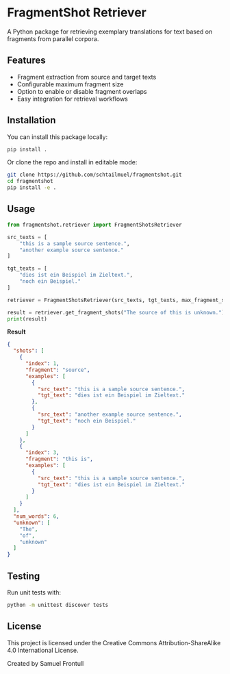 # FragmentShot Retriever

A Python package for retrieving exemplary translations for text based on fragments from parallel corpora.  

## Features

- Fragment extraction from source and target texts
- Configurable maximum fragment size
- Option to enable or disable fragment overlaps
- Easy integration for retrieval workflows

## Installation

You can install this package locally:

```bash
pip install .
```

Or clone the repo and install in editable mode:

```bash
git clone https://github.com/schtailmuel/fragmentshot.git
cd fragmentshot
pip install -e .
```

## Usage 

```python 
from fragmentshot.retriever import FragmentShotsRetriever

src_texts = [
    "this is a sample source sentence.",
    "another example source sentence."
]

tgt_texts = [
    "dies ist ein Beispiel im Zieltext.",
    "noch ein Beispiel."
]

retriever = FragmentShotsRetriever(src_texts, tgt_texts, max_fragment_size=5, overlaps=False)

result = retriever.get_fragment_shots("The source of this is unknown.")
print(result)
```

**Result**

```json
{
  "shots": [
    {
      "index": 1,
      "fragment": "source",
      "examples": [
        {
          "src_text": "this is a sample source sentence.",
          "tgt_text": "dies ist ein Beispiel im Zieltext."
        },
        {
          "src_text": "another example source sentence.",
          "tgt_text": "noch ein Beispiel."
        }
      ]
    },
    {
      "index": 3,
      "fragment": "this is",
      "examples": [
        {
          "src_text": "this is a sample source sentence.",
          "tgt_text": "dies ist ein Beispiel im Zieltext."
        }
      ]
    }
  ],
  "num_words": 6,
  "unknown": [
    "The",
    "of",
    "unknown"
  ]
}
```

## Testing 

Run unit tests with:

```bash
python -m unittest discover tests
```

## License 

This project is licensed under the Creative Commons Attribution-ShareAlike 4.0 International License.

Created by Samuel Frontull
